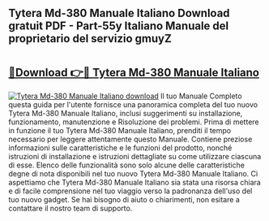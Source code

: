 ## Tytera Md-380 Manuale Italiano Download gratuit PDF - Part-55y Italiano Manuale del proprietario del servizio gmuyZ

# <h2><a href="http://dfcq77m.blite.top/?on=Tytera+Md-380+Manuale+Italiano">🔗Download 👉🔴 Tytera Md-380 Manuale Italiano</a></h2>

[![Tytera Md-380 Manuale Italiano download](https://i.imgur.com/lujVjoI.png)](http://dfcq77m.blite.top/?on=Tytera+Md-380+Manuale+Italiano)
Il tuo Manuale Completo questa guida per l'utente fornisce una panoramica completa del tuo nuovo Tytera Md-380 Manuale Italiano, inclusi suggerimenti su installazione, funzionamento, manutenzione e Risoluzione dei problemi. Prima di mettere in funzione il tuo Tytera Md-380 Manuale Italiano, prenditi il tempo necessario per leggere attentamente questo Manuale. Contiene preziose informazioni sulle caratteristiche e le funzioni del prodotto, nonché istruzioni di installazione e istruzioni dettagliate su come utilizzare ciascuna di esse. Elenco delle funzionalità sono solo alcune delle caratteristiche degne di nota disponibili nel tuo nuovo Tytera Md-380 Manuale Italiano. Ci aspettiamo che Tytera Md-380 Manuale Italiano sia stata una risorsa chiara e di facile comprensione nel tuo viaggio verso la padronanza dell'uso del tuo nuovo gadget. Se hai bisogno di aiuto o chiarimenti, non esitare a contattare il nostro team di supporto.
